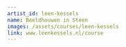 ```yaml
---
artist_id: leen-kessels
name: Beeldhouwen in Steen
images: /assets/courses/leen-kessels
link: www.leenkessels.nl/course
---
```

